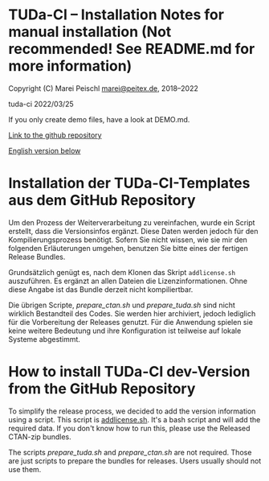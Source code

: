 # TUDa-CI – Installation Notes for manual installation (Not recommended! See README.md for more information)

 Copyright (C) Marei Peischl <marei@peitex.de>, 2018–2022

 tuda-ci 2022/03/25

If you only create demo files, have a look at DEMO.md.

[Link to the github repository](https://github.com/tudace/tuda_latex_templates)

[English version below](#how-to-install-tuda-ci-dev-version-from-the-github-repository)

# Installation der TUDa-CI-Templates aus dem GitHub Repository

Um den Prozess der Weiterverarbeitung zu vereinfachen, wurde ein Script erstellt, dass die Versionsinfos ergänzt. Diese Daten werden jedoch für den Kompilierungsprozess benötigt. Sofern Sie nicht wissen, wie sie mir den folgenden Erläuterungen umgehen, benutzen Sie bitte eines der fertigen Release Bundles.

Grundsätzlich genügt es, nach dem Klonen das Skript `addlicense.sh` auszuführen. Es ergänzt an allen Dateien die Lizenzinformationen. Ohne diese Angabe ist das Bundle derzeit nicht kompiliertbar.

Die übrigen Scripte, *prepare_ctan.sh* und *prepare_tuda.sh* sind nicht wirklich Bestandteil des Codes. Sie werden hier archiviert, jedoch lediglich für die Vorbereitung der Releases genutzt. Für die Anwendung spielen sie keine weitere Bedeutung und ihre Konfiguration ist teilweise auf lokale Systeme abgestimmt.

# How to install TUDa-CI dev-Version from the GitHub Repository

To simplify the release process, we decided to add the version information using a script. This script is [addlicense.sh](https://github.com/tudace/tuda_latex_templates/blob/master/addlicense.sh). It's a bash script and will add the required data. If you don't know how to run this, please use the Released CTAN-zip bundles.

The scripts *prepare_tuda.sh* and *prepare_ctan.sh* are not required. Those are just scripts to prepare the bundles for releases. Users usually should not use them.